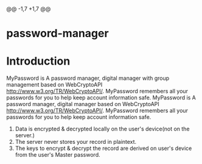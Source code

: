 @@ -1,7 +1,7 @@
# password-manager

# Introduction
MyPassword is A password manager, digital manager with group management based on WebCryptoAPI http://www.w3.org/TR/WebCryptoAPI/. MyPassword remembers all your passwords for you to help keep account information safe.
MyPassword is A password manager, digital manager based on WebCryptoAPI http://www.w3.org/TR/WebCryptoAPI/. MyPassword remembers all your passwords for you to help keep account information safe.

1) Data is encrypted & decrypted locally on the user's device(not on the server.)
2) The server never stores your record in plaintext.
3) The keys to encrypt & decrypt the record are derived on user's device from the user's Master password.
